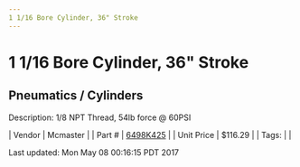 ```yaml
---
1 1/16 Bore Cylinder, 36" Stroke
---
```

# 1 1/16 Bore Cylinder, 36" Stroke
## Pneumatics / Cylinders
Description: 	1/8 NPT Thread, 54lb force @ 60PSI 

| Vendor | Mcmaster | 
| Part # | [6498K425](https://www.mcmaster.com/#6498K425) | 
| Unit Price | $116.29 | 
| Tags: |  | 

Last updated: Mon May 08 00:16:15 PDT 2017